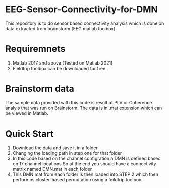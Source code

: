 # EEG-Sensor-Connectivity-for-DMN
This repository is to do sensor based connectivity analysis which is done on data extracted from brainstorm (EEG matlab toolbox).

# Requiremnets
1. Matlab 2017 and above (Tested on Matlab 2021)
2. Fieldtrip toolbox can be downloaded for free.

# Brainstorm data
The sample data provided with this code is result of PLV or Coherence analyis that was run on Brainstorm. The data is in .mat extension which can be viewed in Matlab.

# Quick Start

1. Download the data and save it in a folder
2. Changing the loading path in step one for that folder
3. In this code based on the channel configration a DMN is defined based on 17 channel locations So at the end you should have a connectivity matrix named DMN.mat in each folder.
4. This DMN.mat from each folder is then loaded into STEP 2 which then performns cluster-based permutation using a feildtrip toolbox.
